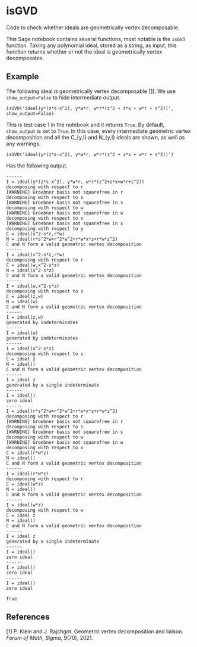 # isGVD
Code to check whether ideals are geometrically vertex decomposable.

This Sage notebook contains several functions, most notable is the `isGVD` function.
Taking any polynomial ideal, stored as a string, as input, this function returns whether or not the ideal is geometrically vertex decomposable.

## Example

The following ideal is geometrically vertex decomposable [[1]](#KleinRajchgot21).
We use `show_output=False` to hide intermediate output.

```{python}
isGVD('ideal(y*(z*s-x^2), y*w*r, w*r*(z^2 + z*x + w*r + s^2))', show_output=False)
```

This is test case 1 in the notebook and it returns `True`.
By default, `show_output` is set to `True`.
In this case, every intermediate geometric vertex decomposition and all the C_{y,I} and N_{y,I} ideals are shown, as well as any warnings.

```{python}
isGVD('ideal(y*(z*s-x^2), y*w*r, w*r*(z^2 + z*x + w*r + s^2))')
```
Has the following output.

```
------
I = ideal(y*(z*s-x^2), y*w*r, w*r*(z^2+z*x+w*r+s^2))
decomposing with respect to r
[WARNING] Groebner basis not squarefree in r
decomposing with respect to s
[WARNING] Groebner basis not squarefree in s
decomposing with respect to w
[WARNING] Groebner basis not squarefree in w
decomposing with respect to x
[WARNING] Groebner basis not squarefree in x
decomposing with respect to y
C = ideal(x^2-s*z,r*w)
N = ideal(r*s^2*w+r^2*w^2+r*w*x*z+r*w*z^2)
C and N form a valid geometric vertex decomposition
------
I = ideal(x^2-s*z,r*w)
decomposing with respect to r
C = ideal(w,x^2-s*z)
N = ideal(x^2-s*z)
C and N form a valid geometric vertex decomposition
------
I = ideal(w,x^2-s*z)
decomposing with respect to s
C = ideal(z,w)
N = ideal(w)
C and N form a valid geometric vertex decomposition
------
I = ideal(z,w)
generated by indeterminates
------
I = ideal(w)
generated by indeterminates
------
I = ideal(x^2-s*z)
decomposing with respect to s
C = ideal z
N = ideal()
C and N form a valid geometric vertex decomposition
------
I = ideal z
generated by a single indeterminate
------
I = ideal()
zero ideal
------
I = ideal(r*s^2*w+r^2*w^2+r*w*x*z+r*w*z^2)
decomposing with respect to r
[WARNING] Groebner basis not squarefree in r
decomposing with respect to s
[WARNING] Groebner basis not squarefree in s
decomposing with respect to w
[WARNING] Groebner basis not squarefree in w
decomposing with respect to x
C = ideal(r*w*z)
N = ideal()
C and N form a valid geometric vertex decomposition
------
I = ideal(r*w*z)
decomposing with respect to r
C = ideal(w*z)
N = ideal()
C and N form a valid geometric vertex decomposition
------
I = ideal(w*z)
decomposing with respect to w
C = ideal z
N = ideal()
C and N form a valid geometric vertex decomposition
------
I = ideal z
generated by a single indeterminate
------
I = ideal()
zero ideal
------
I = ideal()
zero ideal
------
I = ideal()
zero ideal

True
```

## References

<a id="KleinRajchgot21">[1]</a>
P. Klein and J. Rajchgot. 
Geometric vertex decomposition and liaison. 
_Forum of Math, Sigma_, 9(70), 2021.
